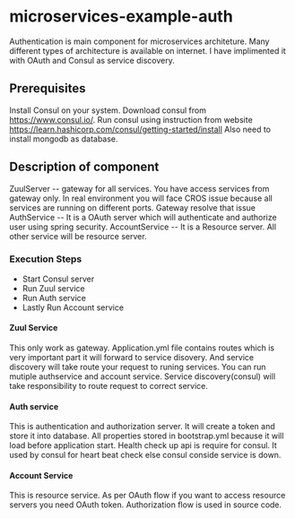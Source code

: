 # microservices-example-auth
Authentication is main component for microservices architeture. Many different types of architecture is available on internet.
I have implimented it with OAuth and Consul as service discovery.

## Prerequisites
Install Consul on your system. Download consul from https://www.consul.io/. 
Run consul using instruction from website https://learn.hashicorp.com/consul/getting-started/install
Also need to install mongodb as database.

## Description of component
ZuulServer -- gateway for all services. You have access services from gateway only. In real environment you will face CROS issue because all services are running on different ports. Gateway resolve that issue
AuthService -- It is a OAuth server which will authenticate and authorize user using spring security.
AccountService -- It is a Resource server. All other service will be resource server.

### Execution Steps
* Start Consul server
* Run Zuul service
* Run Auth service
* Lastly Run Account service

#### Zuul Service
This only work as gateway. Application.yml file contains routes which is very important part it will forward to service disovery. And service discovery will take route your request to runing services. You can run mutiple authservice and account service. Service discovery(consul) will take responsibility to route request to correct service. 

#### Auth service
This is authentication and authorization server. It will create a token and store it into database. All properties stored in bootstrap.yml because it will load before application start. Health check up api is require for consul. It used by consul for heart beat check else consul conside service is down.

#### Account Service
This is resource service. As per OAuth flow if you want to access resource servers you need OAuth token. Authorization flow is used in source code.
